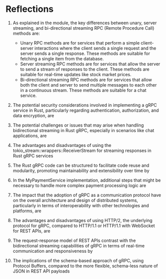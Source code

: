 # Reflections

1. As explained in the module, the key differences between unary, server streaming, and bi-directional streaming RPC (Remote Procedure Call) methods are:
   - Unary RPC methods are for services that perform a simple client-server interactions where the client sends a single request and the server sends a single response. These methods are suitable for fetching a single item from the database.
   - Server streaming RPC methods are for services that allow the server to send a stream of responses to the client. These methods are suitable for real-time updates like stock market prices.
   - Bi-directional streaming RPC methods are for services that allow both the client and server to send multiple messages to each other in a continuous stream. These methods are suitable for a chat service.

2. The potential security considerations involved in implementing a gRPC service in Rust, particularly regarding authentication, authorization, and data encryption, are

3. The potential challenges or issues that may arise when handling bidirectional streaming in Rust gRPC, especially in scenarios like chat applications, are

4. The advantages and disadvantages of using the tokio_stream::wrappers::ReceiverStream for streaming responses in Rust gRPC services

5. The Rust gRPC code can be structured to facilitate code reuse and modularity, promoting maintainability and extensibility over time by

6. In the MyPaymentService implementation, additional steps that might be necessary to handle more complex payment processing logic are

7. The impact that the adoption of gRPC as a communication protocol have on the overall architecture and design of distributed systems, particularly in terms of interoperability with other technologies and platforms, are

8.  The advantages and disadvantages of using HTTP/2, the underlying protocol for gRPC, compared to HTTP/1.1 or HTTP/1.1 with WebSocket for REST APIs, are

9.  The request-response model of REST APIs contrast with the bidirectional streaming capabilities of gRPC in terms of real-time communication and responsiveness by

10. The implications of the schema-based approach of gRPC, using Protocol Buffers, compared to the more flexible, schema-less nature of JSON in REST API payloads
